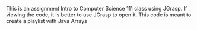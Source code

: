 This is an assignment Intro to Computer Science 111 class using JGrasp. If viewing the code, it is better to use JGrasp to open it.
This code is meant to create a playlist with Java Arrays
